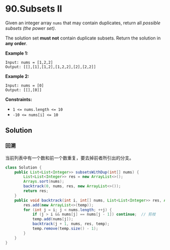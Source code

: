 # 90.Subsets II

Given an integer array `nums` that may contain duplicates, return all *possible subsets (the power set)*.

The solution set **must not** contain duplicate subsets. Return the solution in **any order**.

**Example 1:**

```text
Input: nums = [1,2,2]
Output: [[],[1],[1,2],[1,2,2],[2],[2,2]]
```

**Example 2:**

```text
Input: nums = [0]
Output: [[],[0]]
```

**Constraints:**

- `1 <= nums.length <= 10`
- `-10 <= nums[i] <= 10`

## Solution

### 回溯

当前列表中有一个数和前一个数重复，要去掉前者所引出的分支。

```java
class Solution {
    public List<List<Integer>> subsetsWithDup(int[] nums) {
        List<List<Integer>> res = new ArrayList<>();
        Arrays.sort(nums);
        backtrack(0, nums, res, new ArrayList<>());
        return res;
    }
    public void backtrack(int i, int[] nums, List<List<Integer>> res, ArrayList<Integer> temp) {
        res.add(new ArrayList<>(temp));
        for (int j = i; j < nums.length; ++j) {
            if (j > i && nums[j] == nums[j - 1]) continue;	// 剪枝
            temp.add(nums[j]);
            backtrack(j + 1, nums, res, temp);
            temp.remove(temp.size() - 1);
        }
    }
}
```



